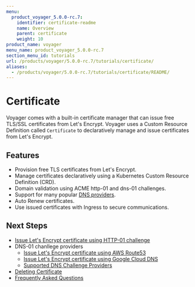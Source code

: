 ```yaml
---
menu:
  product_voyager_5.0.0-rc.7:
    identifier: certificate-readme
    name: Overview
    parent: certificate
    weight: 10
product_name: voyager
menu_name: product_voyager_5.0.0-rc.7
section_menu_id: tutorials
url: /products/voyager/5.0.0-rc.7/tutorials/certificate/
aliases:
  - /products/voyager/5.0.0-rc.7/tutorials/certificate/README/
---
```


# Certificate

Voyager comes with a built-in certificate manager that can issue free TLS/SSL certificates from Let's Encrypt. Voyager uses a Custom Resource Definition called `Certificate` to declaratively manage and issue certificates from Let's Encrypt.

## Features
- Provision free TLS certificates from Let's Encrypt.
- Manage certificates declaratively using a Kubernetes Custom Resource Definition (CRD).
- Domain validation using ACME http-01 and dns-01 challenges.
- Support for many popular [DNS providers](/docs/tutorials/certificate/providers.md).
- Auto Renew certificates.
- Use issued certificates with Ingress to secure communications.

## Next Steps
- [Issue Let's Encrypt certificate using HTTP-01 challenge](/docs/tutorials/certificate/http.md)
- DNS-01 chanllege providers
  - [Issue Let's Encrypt certificate using AWS Route53](/docs/tutorials/certificate/route53.md)
  - [Issue Let's Encrypt certificate using Google Cloud DNS](/docs/tutorials/certificate/google-cloud.md)
  - [Supported DNS Challenge Providers](/docs/tutorials/certificate/providers.md)
- [Deleting Certificate](/docs/tutorials/certificate/delete.md)
- [Frequently Asked Questions](/docs/tutorials/certificate/faq.md)
